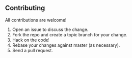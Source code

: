 Contributing
------------

All contributions are welcome!

1. Open an issue to discuss the change.
1. Fork the repo and create a topic branch for your change.
2. Hack on the code!
3. Rebase your changes against master (as necessary).
3. Send a pull request.
